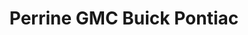 ---
title: "Perrine GMC Buick Pontiac"
url: /cranbury-township/perrine-gmc-buick-pontiac/
shop: Autohaus
---